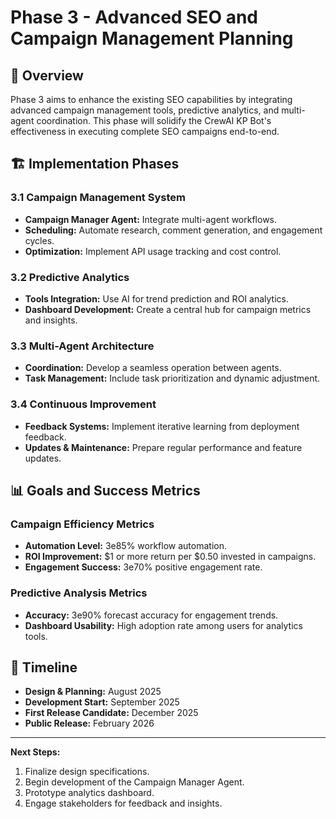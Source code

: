 # Phase 3 - Advanced SEO and Campaign Management Planning

## 🎯 Overview
Phase 3 aims to enhance the existing SEO capabilities by integrating advanced campaign management tools, predictive analytics, and multi-agent coordination. This phase will solidify the CrewAI KP Bot's effectiveness in executing complete SEO campaigns end-to-end.

## 🏗️ Implementation Phases

### 3.1 Campaign Management System
- **Campaign Manager Agent:** Integrate multi-agent workflows.
- **Scheduling:** Automate research, comment generation, and engagement cycles.
- **Optimization:** Implement API usage tracking and cost control.

### 3.2 Predictive Analytics
- **Tools Integration:** Use AI for trend prediction and ROI analytics.
- **Dashboard Development:** Create a central hub for campaign metrics and insights.

### 3.3 Multi-Agent Architecture
- **Coordination:** Develop a seamless operation between agents.
- **Task Management:** Include task prioritization and dynamic adjustment.

### 3.4 Continuous Improvement
- **Feedback Systems:** Implement iterative learning from deployment feedback.
- **Updates & Maintenance:** Prepare regular performance and feature updates.

## 📊 Goals and Success Metrics

### Campaign Efficiency Metrics
- **Automation Level:**  3e85% workflow automation.
- **ROI Improvement:** $1 or more return per $0.50 invested in campaigns.
- **Engagement Success:**  3e70% positive engagement rate.

### Predictive Analysis Metrics
- **Accuracy:**  3e90% forecast accuracy for engagement trends.
- **Dashboard Usability:** High adoption rate among users for analytics tools.

## 📅 Timeline
- **Design & Planning:** August 2025
- **Development Start:** September 2025
- **First Release Candidate:** December 2025
- **Public Release:** February 2026
  
---

**Next Steps:**
1. Finalize design specifications.
2. Begin development of the Campaign Manager Agent.
3. Prototype analytics dashboard.
4. Engage stakeholders for feedback and insights.
